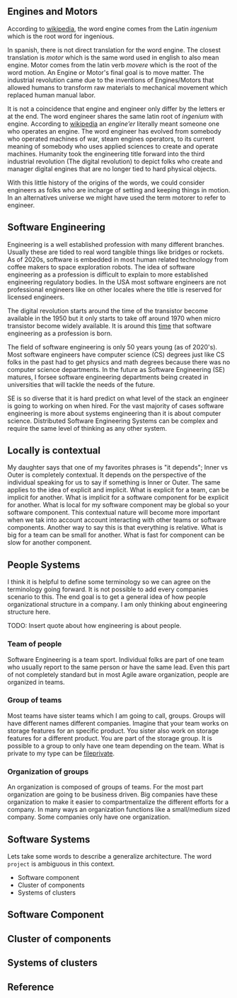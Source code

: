 ## Engines and Motors

According to [wikipedia](https://en.wikipedia.org/wiki/Engine#Terminology), the word engine
comes from the Latin  _ingenium_ which is the root word for ingenious.

In spanish, there is not direct translation for the word engine. The closest translation
is _motor_ which is the same word used in english to also mean engine.  Motor comes from
the latin verb _movere_ which is the root of the word motion. An Engine or Motor's final
goal is to move matter. The industrial revolution came due to the inventions of
Engines/Motors that allowed humans to transform raw materials to mechanical movement
which replaced human manual labor.

It is not a coincidence that engine and engineer only differ by the letters er at the end.
The word engineer shares the same latin root of _ingenium_ with engine. According to
[wikipedia](https://en.wikipedia.org/wiki/History_of_engineering) an _engine’er_ literally meant someone one who
operates an engine. The word engineer has evolved from somebody who operated machines of war, steam engines operators,
to its current meaning of somebody who uses applied sciences to create and operate machines. Humanity took the
engineering title forward into the third industrial revolution (The digital revolution) to depict folks who create and
manager digital engines that are no longer tied to hard physical objects.

With this little history of the origins of the words, we could consider engineers as folks who are incharge of setting
and keeping things in motion. In an alternatives universe we might have used the term motorer to refer to engineer.


## Software Engineering


Engineering is a well established profession with many different branches.
Usually these are tided to real word tangible things like bridges or rockets. As of 2020s, software is embedded in most
human related technology from coffee makers to space exploration robots. The idea of software engineering as a
profession is difficult to explain to more established engineering regulatory bodies. In the USA most software engineers
are not professional engineers like on other locales where the title is reserved for licensed engineers.

The digital revolution starts around the time of the transistor become available in the 1950 but it only starts to take
off around 1970 when micro transistor become widely available. It is around this
[time](https://en.wikipedia.org/wiki/Unix_time) that software engineering as a profession is born.

The field of software engineering is only 50 years young (as of 2020's).
Most software engineers have computer science (CS) degrees just like CS folks in the past had to get physics and math
degrees because there was no computer science departments. In the future as Software Engineering (SE) matures, I forsee
software engineering departments being created in universities that will tackle the needs of the future.

SE is so diverse that it is hard predict on what level of the stack an engineer is going to working on when hired.
For the vast majority of cases software engineering is more about systems engineering than it is about computer science.
Distributed Software Engineering Systems can be complex and require the same level of thinking as any other system.


## Locally is contextual


My daughter says that one of my favorites phrases is "it depends"; Inner vs Outer is completely contextual.
It depends on the perspective of the individual speaking for us to say if something is Inner or Outer. The same applies
to the idea of explicit and implicit. What is explicit for a team, can be implicit for another. What is implicit for a
software component for be explicit for another. What is local for my software component may be global so your software
component. This contextual nature will become more important when we tak into account account interacting with other
teams or software components. Another way to say this is that everything is relative. What is big for a team can be
small for another. What is fast for component can be slow for another component.


## People Systems

I think it is helpful to define some terminology so we can agree on the terminology going forward.
It is not possible to add every companies scenario to this. The end goal is to get a general idea of how people
organizational structure in a company. I am only thinking about engineering structure here.

TODO: Insert quote about how engineering is about people.


### Team of people

Software Engineering is a team sport.
Individual folks are part of one team who usually report to the same person or have the same lead. Even this part of not
completely standard but in most Agile aware organization, people are organized in teams.


### Group of teams

Most teams have sister teams which I am going to call, groups.
Groups will have different names different companies. Imagine that your team works on storage features for an specific
product. You sister also work on storage features for a different product. You are part of the storage group. It is
possible to a group to only have one team depending on the team. What is private to my type can be
[fileprivate](https://github.com/apple/swift-evolution/blob/main/proposals/0025-scoped-access-level.md).


### Organization of groups

An organization is composed of groups of teams.
For the most part organization are going to be business driven. Big companies have these organization to make it easier
to compartmentalize the different efforts for a company. In many ways an organization functions like a small/medium
sized company. Some companies only have one organization.


## Software Systems

Lets take some words to describe a generalize architecture. The word `project` is ambiguous in this context.

- Software component
- Cluster of components
- Systems of clusters


## Software Component


## Cluster of components


## Systems of clusters


## Reference
